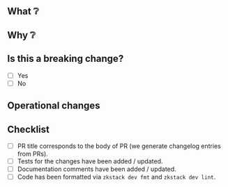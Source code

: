 ## What ❔

<!-- What are the changes this PR brings about? -->
<!-- Example: This PR adds a PR template to the repo. -->
<!-- (For bigger PRs adding more context is appreciated) -->

## Why ❔

<!-- Why are these changes done? What goal do they contribute to? What are the principles behind them? -->
<!-- The `Why` has to be clear to non-Matter Labs entities running their own ZK Chain -->
<!-- Example: PR templates ensure PR reviewers, observers, and future iterators are in context about the evolution of repos. -->

## Is this a breaking change?
- [ ] Yes
- [ ] No

## Operational changes
<!-- Any config changes? Any new flags? Any changes to any scripts? -->
<!-- Please add anything that non-Matter Labs entities running their own ZK Chain may need to know -->

## Checklist

<!-- Check your PR fulfills the following items. -->
<!-- For draft PRs check the boxes as you complete them. -->

- [ ] PR title corresponds to the body of PR (we generate changelog entries from PRs).
- [ ] Tests for the changes have been added / updated.
- [ ] Documentation comments have been added / updated.
- [ ] Code has been formatted via `zkstack dev fmt` and `zkstack dev lint`.
